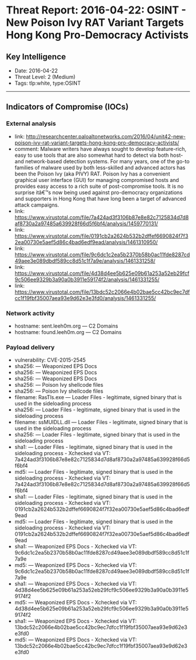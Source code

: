 # Threat Report: 2016-04-22: OSINT - New Poison Ivy RAT Variant Targets Hong Kong Pro-Democracy Activists


## Key Intelligence
* Date: 2016-04-22
* Threat Level: 2 (Medium)
* Tags: tlp:white, type:OSINT

---

## Indicators of Compromise (IOCs)
### External analysis
* link: http://researchcenter.paloaltonetworks.com/2016/04/unit42-new-poison-ivy-rat-variant-targets-hong-kong-pro-democracy-activists/
* comment: Malware writers have always sought to develop feature-rich, easy to use tools that are also somewhat hard to detect via both host- and network-based detection systems.  For many years, one of the go-to families of malware used by both less-skilled and advanced actors has been the Poison Ivy (aka PIVY) RAT. Poison Ivy has a convenient graphical user interface (GUI) for managing compromised hosts and provides easy access to a rich suite of post-compromise tools. It is no surprise itâ€™s now being used against pro-democracy organizations and supporters in Hong Kong that have long been a target of advanced attack campaigns.
* link: https://www.virustotal.com/file/7a424ad3f3106b87e8e82c7125834d7d8af8730a2a97485a639928f66d5f6bf4/analysis/1459770131/
* link: https://www.virustotal.com/file/0191cb2a2624b532b2dffef6690824f7f32ea00730e5aef5d86c4bad6edf9ead/analysis/1461310950/
* link: https://www.virustotal.com/file/9c6dc1c2ea5b2370b58b0ac11fde8287cd49aee3e089dbdf589cc8d51c1f7a9e/analysis/1461331258/
* link: https://www.virustotal.com/file/4d38d4ee5b625e09b61a253a52eb29fcf9c506ee9329b3a90a0b3911e59174f2/analysis/1461331255/
* link: https://www.virustotal.com/file/13bdc52c2066e4b02bae5cc42bc9ec7dfcc1f19fbf35007aea93e9d62e3e3fd0/analysis/1461331255/

### Network activity
* hostname: sent.leeh0m.org — C2 Domains
* hostname: found.leeh0m.org — C2 Domains

### Payload delivery
* vulnerability: CVE-2015-2545
* sha256: <sha256> — Weaponized EPS Docs
* sha256: <sha256> — Weaponized EPS Docs
* sha256: <sha256> — Weaponized EPS Docs
* sha256: <sha256> — Poison Ivy shellcode files
* sha256: <sha256> — Poison Ivy shellcode files
* filename: RasTls.exe — Loader Files - legitimate, signed binary that is used in the sideloading process
* sha256: <sha256> — Loader Files - legitimate, signed binary that is used in the sideloading process
* filename: ssMUIDLL.dll — Loader Files - legitimate, signed binary that is used in the sideloading process
* sha256: <sha256> — Loader Files - legitimate, signed binary that is used in the sideloading process
* sha1: <sha1> — Loader Files - legitimate, signed binary that is used in the sideloading process - Xchecked via VT: 7a424ad3f3106b87e8e82c7125834d7d8af8730a2a97485a639928f66d5f6bf4
* md5: <md5> — Loader Files - legitimate, signed binary that is used in the sideloading process - Xchecked via VT: 7a424ad3f3106b87e8e82c7125834d7d8af8730a2a97485a639928f66d5f6bf4
* sha1: <sha1> — Loader Files - legitimate, signed binary that is used in the sideloading process - Xchecked via VT: 0191cb2a2624b532b2dffef6690824f7f32ea00730e5aef5d86c4bad6edf9ead
* md5: <md5> — Loader Files - legitimate, signed binary that is used in the sideloading process - Xchecked via VT: 0191cb2a2624b532b2dffef6690824f7f32ea00730e5aef5d86c4bad6edf9ead
* sha1: <sha1> — Weaponized EPS Docs - Xchecked via VT: 9c6dc1c2ea5b2370b58b0ac11fde8287cd49aee3e089dbdf589cc8d51c1f7a9e
* md5: <md5> — Weaponized EPS Docs - Xchecked via VT: 9c6dc1c2ea5b2370b58b0ac11fde8287cd49aee3e089dbdf589cc8d51c1f7a9e
* sha1: <sha1> — Weaponized EPS Docs - Xchecked via VT: 4d38d4ee5b625e09b61a253a52eb29fcf9c506ee9329b3a90a0b3911e59174f2
* md5: <md5> — Weaponized EPS Docs - Xchecked via VT: 4d38d4ee5b625e09b61a253a52eb29fcf9c506ee9329b3a90a0b3911e59174f2
* sha1: <sha1> — Weaponized EPS Docs - Xchecked via VT: 13bdc52c2066e4b02bae5cc42bc9ec7dfcc1f19fbf35007aea93e9d62e3e3fd0
* md5: <md5> — Weaponized EPS Docs - Xchecked via VT: 13bdc52c2066e4b02bae5cc42bc9ec7dfcc1f19fbf35007aea93e9d62e3e3fd0
